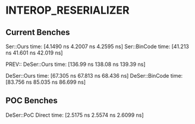 # INTEROP_RESERIALIZER

## Current Benches

Ser::Ours               time:   [4.1490 ns 4.2007 ns 4.2595 ns]
Ser::BinCode            time:   [41.213 ns 41.601 ns 42.019 ns]

PREV:: DeSer::Ours             time:   [136.99 ns 138.08 ns 139.39 ns]

DeSer::Ours             time:   [67.305 ns 67.813 ns 68.436 ns]
DeSer::BinCode          time:   [83.756 ns 85.035 ns 86.699 ns]


## POC Benches

DeSer::PoC Direct      time:   [2.5175 ns 2.5574 ns 2.6099 ns]